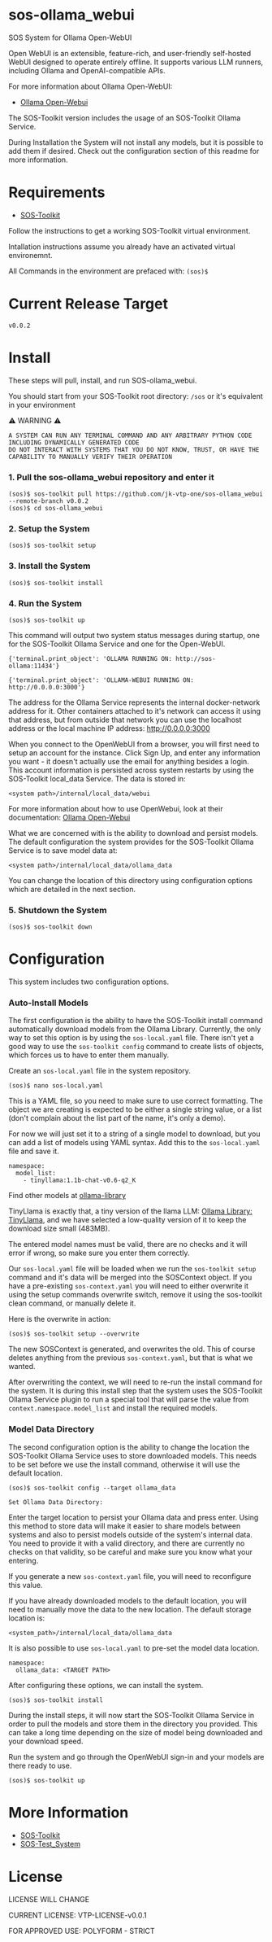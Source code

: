 # sos-ollama_webui

SOS System for Ollama Open-WebUI

Open WebUI is an extensible, feature-rich, and user-friendly self-hosted WebUI designed to operate entirely offline. 
It supports various LLM runners, including Ollama and OpenAI-compatible APIs. 

For more information about Ollama Open-WebUI:
 - [Ollama Open-Webui](https://github.com/open-webui/open-webui.git)


The SOS-Toolkit version includes the usage of an SOS-Toolkit Ollama Service. 

During Installation the System will not install any models, but it is possible to add them if desired. 
Check out the configuration section of this readme for more information.


# Requirements
 - [SOS-Toolkit](https://github.com/jk-vtp-one/sos-toolkit)

Follow the instructions to get a working SOS-Toolkit virtual environment. 

Intallation instructions assume you already have an activated virtual environemnt. 

All Commands in the environment are prefaced with: `(sos)$`


# Current Release Target
```
v0.0.2
```


# Install
These steps will pull, install, and run SOS-ollama_webui. 

You should start from your SOS-Toolkit root directory: `/sos` or it's equivalent in your environment

:warning: WARNING :warning:
```
A SYSTEM CAN RUN ANY TERMINAL COMMAND AND ANY ARBITRARY PYTHON CODE INCLUDING DYNAMICALLY GENERATED CODE
DO NOT INTERACT WITH SYSTEMS THAT YOU DO NOT KNOW, TRUST, OR HAVE THE CAPABILITY TO MANUALLY VERIFY THEIR OPERATION
```

### 1. Pull the sos-ollama_webui repository and enter it
```
(sos)$ sos-toolkit pull https://github.com/jk-vtp-one/sos-ollama_webui --remote-branch v0.0.2
(sos)$ cd sos-ollama_webui
```

### 2. Setup the System
```
(sos)$ sos-toolkit setup
```

### 3. Install the System
```
(sos)$ sos-toolkit install
```

### 4. Run the System
```
(sos)$ sos-toolkit up
```

This command will output two system status messages during startup, one for the SOS-Toolkit Ollama Service and one for the Open-WebUI.
```
{'terminal.print_object': 'OLLAMA RUNNING ON: http://sos-ollama:11434'}
```
```
{'terminal.print_object': 'OLLAMA-WEBUI RUNNING ON: http://0.0.0.0:3000'}
```
The address for the Ollama Service represents the internal docker-network address for it. 
Other containers attached to it's network can access it using that address, but from outside that network you can use the localhost address or the local machine IP address: http://0.0.0.0:3000

When you connect to the OpenWebUI from a browser, you will first need to setup an account for the instance. 
Click Sign Up, and enter any information you want - it doesn't actually use the email for anything besides a login. 
This account information is persisted across system restarts by using the SOS-Toolkit local_data Service. 
The data is stored in:
```
<system path>/internal/local_data/webui
```

For more information about how to use OpenWebui, look at their documentation: [Ollama Open-Webui](https://github.com/open-webui/open-webui.git)

What we are concerned with is the ability to download and persist models. 
The default configuration the system provides for the SOS-Toolkit Ollama Service is to save model data at:
```
<system path>/internal/local_data/ollama_data
```
You can change the location of this directory using configuration options which are detailed in the next section. 

### 5. Shutdown the System
```
(sos)$ sos-toolkit down
```


# Configuration
This system includes two configuration options. 

### Auto-Install Models
The first configuration is the ability to have the SOS-Toolkit install command automatically download models from the Ollama Library. 
Currently, the only way to set this option is by using the `sos-local.yaml` file. 
There isn't yet a good way to use the `sos-toolkit config` command to create lists of objects, which forces us to have to enter them manually.

Create an `sos-local.yaml` file in the system repository.
```
(sos)$ nano sos-local.yaml
```

This is a YAML file, so you need to make sure to use correct formatting. 
The object we are creating is expected to be either a single string value, or a list (don't complain about the list part of the name, it's only a demo). 

For now we will just set it to a string of a single model to download, but you can add a list of models using YAML syntax.
Add this to the `sos-local.yaml` file and save it.
```
namespace:
  model_list: 
    - tinyllama:1.1b-chat-v0.6-q2_K
```
Find other models at [ollama-library](https://ollama.com/library)

TinyLlama is exactly that, a tiny version of the llama LLM: [Ollama Library: TinyLlama](https://ollama.com/library/tinyllama), and we have selected a low-quality version of it to keep the download size small (483MB).

The entered model names must be valid, there are no checks and it will error if wrong, so make sure you enter them correctly.

Our `sos-local.yaml` file will be loaded when we run the `sos-toolkit setup` command and it's data will be merged into the SOSContext object. 
If you have a pre-existing `sos-context.yaml` you will need to either overwrite it using the setup commands overwrite switch, remove it using the sos-toolkit clean command, or manually delete it. 

Here is the overwrite in action:
```
(sos)$ sos-toolkit setup --overwrite
```

The new SOSContext is generated, and overwrites the old. 
This of course deletes anything from the previous `sos-context.yaml`, but that is what we wanted. 

After overwriting the context, we will need to re-run the install command for the system. 
It is during this install step that the system uses the SOS-Toolkit Ollama Service plugin to run a special tool that will parse the value from `context.namespace.model_list` and install the required models.


### Model Data Directory
The second configuration option is the ability to change the location the SOS-Toolkit Ollama Service uses to store downloaded models. 
This needs to be set before we use the install command, otherwise it will use the default location.
```
(sos)$ sos-toolkit config --target ollama_data

Set Ollama Data Directory: 

```
Enter the target location to persist your Ollama data and press enter. 
Using this method to store data will make it easier to share models between systems and also to persist models outside of the system's internal data. 
You need to provide it with a valid directory, and there are currently no checks on that validity, so be careful and make sure you know what your entering.

If you generate a new `sos-context.yaml` file, you will need to reconfigure this value.

If you have already downloaded models to the default location, you will need to manually move the data to the new location.
The default storage location is:
```
<system_path>/internal/local_data/ollama_data
```

It is also possible to use `sos-local.yaml` to pre-set the model data location.
```
namespace:
  ollama_data: <TARGET PATH>
```


After configuring these options, we can install the system.
```
(sos)$ sos-toolkit install
```
During the install steps, it will now start the SOS-Toolkit Ollama Service in order to pull the models and store them in the directory you provided.
This can take a long time depending on the size of model being downloaded and your download speed.

Run the system and go through the OpenWebUI sign-in and your models are there ready to use.
```
(sos)$ sos-toolkit up
```


# More Information
 - [SOS-Toolkit](https://github.com/jk-vtp-one/sos-toolkit)
 - [SOS-Test_System](https://github.com/jk-vtp-one/sos-test_system)


# License
LICENSE WILL CHANGE

CURRENT LICENSE: VTP-LICENSE-v0.0.1

FOR APPROVED USE: POLYFORM - STRICT
